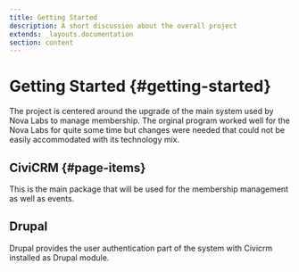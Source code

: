 ```yaml
---
title: Getting Started
description: A short discussion about the overall project
extends: _layouts.documentation
section: content
---
```


# Getting Started {#getting-started}

The project is centered around the upgrade of the main system used by Nova Labs to manage membership.  The orginal program worked well for the Nova Labs for quite some time but changes were needed that could not be easily accommodated with its technology mix.  

## CiviCRM {#page-items}

This is the main package that will be used for the membership management as well as events.  

## Drupal  

Drupal provides the user authentication part of the system with Civicrm installed as Drupal module.  

